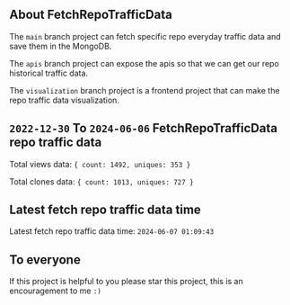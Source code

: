 ## About FetchRepoTrafficData

The `main` branch project can fetch specific repo everyday traffic data and save them in the MongoDB.

The `apis` branch project can expose the apis so that we can get our repo historical traffic data.

The `visualization` branch project is a frontend project that can make the repo traffic data visualization.

## `2022-12-30` To `2024-06-06` FetchRepoTrafficData repo traffic data

Total views data: `{ count: 1492, uniques: 353 }`

Total clones data: `{ count: 1013, uniques: 727 }`

## Latest fetch repo traffic data time

Latest fetch repo traffic data time: `2024-06-07 01:09:43`

## To everyone

If this project is helpful to you please star this project, this is an encouragement to me `:)`



